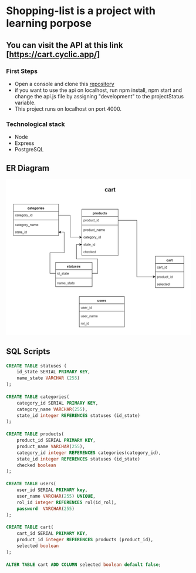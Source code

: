 # Shopping-list is a project with learning porpose

## You can visit the API at this link [https://cart.cyclic.app/]

### First Steps

- Open a console and clone this [repository](https://github.com/lucesitaliss/shopping-list-back-end)
- if you want to use the api on localhost, run npm install, npm start and change the api.js file by assigning "development" to the projectStatus variable.
- This project runs on localhost on port 4000.

### Technological stack

- Node
- Express
- PostgreSQL

## ER Diagram

![image](./images/shopping-list.png)

## SQL Scripts

```SQL
CREATE TABLE statuses (
    id_state SERIAL PRIMARY KEY,
    name_state VARCHAR (255)
);

CREATE TABLE categories(
    category_id SERIAL PRIMARY KEY,
    category_name VARCHAR(255),
    state_id integer REFERENCES statuses (id_state)
);

CREATE TABLE products(
    product_id SERIAL PRIMARY KEY,
    product_name VARCHAR(255),
    category_id integer REFERENCES categories(category_id),
    state_id integer REFERENCES statuses (id_state)
    checked boolean
);

CREATE TABLE users(
    user_id SERIAL PRIMARY key,
    user_name VARCHAR(255) UNIQUE,
    rol_id integer REFERENCES rol(id_rol),
    password  VARCHAR(255)
);

CREATE TABLE cart(
    cart_id SERIAL PRIMARY KEY,
    product_id integer REFERENCES products (product_id),
    selected boolean
);

ALTER TABLE cart ADD COLUMN selected boolean default false;

```

